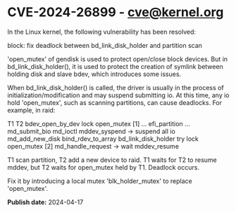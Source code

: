 # CVE-2024-26899 - cve@kernel.org

In the Linux kernel, the following vulnerability has been resolved:

block: fix deadlock between bd_link_disk_holder and partition scan

'open_mutex' of gendisk is used to protect open/close block devices. But
in bd_link_disk_holder(), it is used to protect the creation of symlink
between holding disk and slave bdev, which introduces some issues.

When bd_link_disk_holder() is called, the driver is usually in the process
of initialization/modification and may suspend submitting io. At this
time, any io hold 'open_mutex', such as scanning partitions, can cause
deadlocks. For example, in raid:

T1                              T2
bdev_open_by_dev
 lock open_mutex [1]
 ...
  efi_partition
  ...
   md_submit_bio
				md_ioctl mddev_syspend
				  -> suspend all io
				 md_add_new_disk
				  bind_rdev_to_array
				   bd_link_disk_holder
				    try lock open_mutex [2]
    md_handle_request
     -> wait mddev_resume

T1 scan partition, T2 add a new device to raid. T1 waits for T2 to resume
mddev, but T2 waits for open_mutex held by T1. Deadlock occurs.

Fix it by introducing a local mutex 'blk_holder_mutex' to replace
'open_mutex'.

**Publish date:** 2024-04-17
